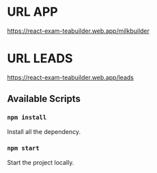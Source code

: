 # URL APP

https://react-exam-teabuilder.web.app/milkbuilder


# URL LEADS

https://react-exam-teabuilder.web.app/leads

## Available Scripts


### `npm install`
Install all the dependency.


### `npm start`
Start the project locally.